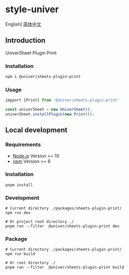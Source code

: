 # style-univer

English| [简体中文](./README-zh.md)

## Introduction

UniverSheet Plugin Print

### Installation

```bash
npm i @univer/sheets-plugin-print
```

### Usage

```js
impport {Print} from '@univer/sheets-plugin-print'

const univerSheet = new UniverSheet();
univerSheet.installPlugin(new Print());
```

## Local development

### Requirements

-   [Node.js](https://nodejs.org/en/) Version >= 10
-   [npm](https://www.npmjs.com/) Version >= 6

### Installation

```
pnpm install
```

### Development

```
# Current directory ./packages/sheets-plugin-print/
npm run dev

# Or project root directory ./
pnpm run --filter  @univer/sheets-plugin-print dev
```

### Package

```
# Current directory ./packages/sheets-plugin-print/
npm run build

# Or root directory ./
pnpm run --filter  @univer/sheets-plugin-print build
```
